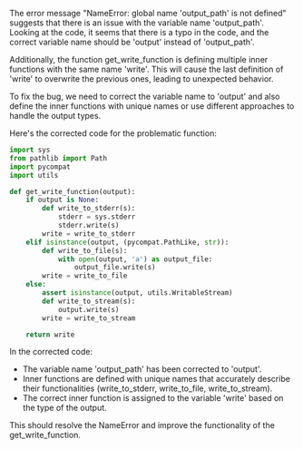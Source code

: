 The error message "NameError: global name 'output_path' is not defined" suggests that there is an issue with the variable name 'output_path'. Looking at the code, it seems that there is a typo in the code, and the correct variable name should be 'output' instead of 'output_path'.

Additionally, the function get_write_function is defining multiple inner functions with the same name 'write'. This will cause the last definition of 'write' to overwrite the previous ones, leading to unexpected behavior.

To fix the bug, we need to correct the variable name to 'output' and also define the inner functions with unique names or use different approaches to handle the output types.

Here's the corrected code for the problematic function:

```python
import sys
from pathlib import Path
import pycompat
import utils

def get_write_function(output):
    if output is None:
        def write_to_stderr(s):
            stderr = sys.stderr
            stderr.write(s)
        write = write_to_stderr
    elif isinstance(output, (pycompat.PathLike, str)):
        def write_to_file(s):
            with open(output, 'a') as output_file:
                output_file.write(s)
        write = write_to_file
    else:
        assert isinstance(output, utils.WritableStream)
        def write_to_stream(s):
            output.write(s)
        write = write_to_stream

    return write
```

In the corrected code:
- The variable name 'output_path' has been corrected to 'output'.
- Inner functions are defined with unique names that accurately describe their functionalities (write_to_stderr, write_to_file, write_to_stream).
- The correct inner function is assigned to the variable 'write' based on the type of the output.

This should resolve the NameError and improve the functionality of the get_write_function.